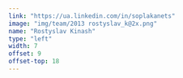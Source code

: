 ```yaml
---
link: "https://ua.linkedin.com/in/soplakanets"
image: "img/team/2013 rostyslav_k@2x.png"
name: "Rostyslav Kinash"
type: "left"
width: 7
offset: 9
offset-top: 18
---
```

